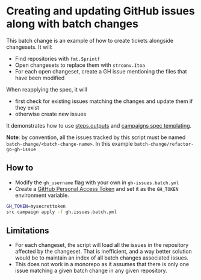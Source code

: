 # Creating and updating GitHub issues along with batch changes
This batch change is an example of how to create tickets alongside changesets.
It will:

- Find repositories with `fmt.Sprintf`
- Open changesets to replace them with `strconv.Itoa`
- For each open changeset, create a GH issue mentioning the files that have been modified

When reapplying the spec, it will
- first check for existing issues matching the changes and update them if they exist
- otherwise create new issues

It demonstrates how to use [steps.outputs](https://docs.sourcegraph.com/campaigns/references/campaign_spec_yaml_reference#steps-outputs) and [campaigns spec templating](https://docs.sourcegraph.com/campaigns/references/campaign_spec_templating).


**Note**: by convention, all the issues tracked by this script must be named `batch-change/<batch-change-name>`. In this example `batch-change/refactor-go-gh-issue`

## How to
- Modify the `gh_username` flag with your own in `gh-issues.batch.yml`
- Create a [GitHub Personal Access Token](https://docs.github.com/en/github/authenticating-to-github/creating-a-personal-access-token) and set it as the `GH_TOKEN` environment variable.

```bash
GH_TOKEN=mysecrettoken
src campaign apply -f gh.issues.batch.yml
```

## Limitations
* For each changeset, the script will load all the issues in the repository affected by the changeset. That is inefficient, and a way better solution would be to maintain an index of all batch changes associated issues.
* This does not work in a monorepo as it assumes that there is only one issue matching a given batch change in any given repository.
